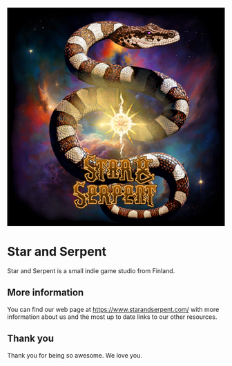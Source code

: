 ![](/images/SS_Logo_New-WithLogo-Black_BG.png)

# Star and Serpent
Star and Serpent is a small indie game studio from Finland.

## More information
You can find our web page at https://www.starandserpent.com/ with more information about us and the most up to date links to our other resources.

## Thank you
Thank you for being so awesome. We love you.
